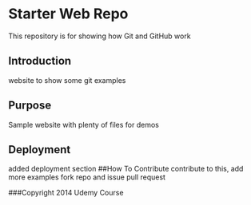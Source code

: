 # Starter Web Repo

This repository is for showing how Git and GitHub work

## Introduction

website to show some git examples
## Purpose

Sample website with plenty of files for demos
## Deployment
added deployment section
##How To Contribute
contribute to this, add more examples
fork repo and issue pull request

###Copyright
2014 Udemy Course